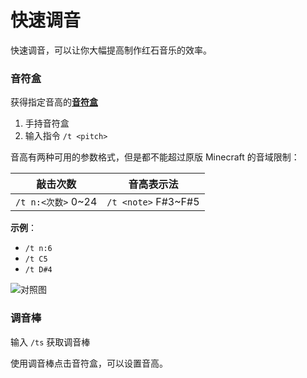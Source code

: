 # 快速调音

快速调音，可以让你大幅提高制作红石音乐的效率。

### 音符盒

获得指定音高的[**音符盒**](https://zh.minecraft.wiki/w/%E9%9F%B3%E7%AC%A6%E7%9B%92)

1. 手持音符盒
2. 输入指令 `/t <pitch>`

音高有两种可用的参数格式，但是都不能超过原版 Minecraft 的音域限制：

敲击次数 | 音高表示法
---|---
`/t n:<次数>` 0~24 | `/t <note>` F#3~F#5

**示例**：
- `/t n:6`
- `/t C5`
- `/t D#4`

![对照图](https://zh.minecraft.wiki/images/Noteblock_reference_Simplified.png?7ab23&20190129093636)

### 调音棒
输入
`/ts`
获取调音棒

使用调音棒点击音符盒，可以设置音高。

